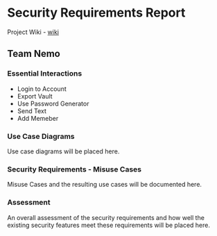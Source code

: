 # Security Requirements Report
Project Wiki - [wiki](https://github.com/DoctorEww/software-assurance/wiki)
## Team Nemo
### Essential Interactions
* Login to Account
* Export Vault
* Use Password Generator
* Send Text
* Add Memeber
### Use Case Diagrams

Use case diagrams will be placed here.

### Security Requirements - Misuse Cases

Misuse Cases and the resulting use cases will be documented here.

### Assessment

An overall assessment of the security requirements and how well the existing security features meet these requirements will be placed here.
